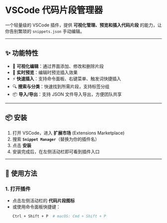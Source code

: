 # VSCode 代码片段管理器

一个轻量级的 VSCode 插件，提供 **可视化管理、预览和插入代码片段** 的能力，让你告别繁琐的 `snippets.json` 手动编辑。

---

## ✨ 功能特性

- 📝 **可视化编辑**：通过界面添加、修改和删除片段  
- 👀 **实时预览**：编辑时预览插入效果  
- ⚡ **快速插入**：支持命令面板、右键菜单、触发词快捷插入  
- 🔍 **搜索与分类**：快速找到所需片段，支持标签分组  
- 📦 **导入/导出**：支持 JSON 文件导入导出，方便团队共享  

---

## 📦 安装

1. 打开 VSCode，进入 **扩展市场** (Extensions Marketplace)  
2. 搜索 **`Snippet Manager`**（替换为你的插件名）  
3. 点击 **安装**  
4. 安装完成后，在左侧活动栏即可看到插件入口  

---

## 🚀 使用方法

### 1. 打开插件
- 点击左侧活动栏的 **代码片段图标**  
- 或使用命令面板快捷键：  
  ```bash
  Ctrl + Shift + P  # macOS: Cmd + Shift + P
